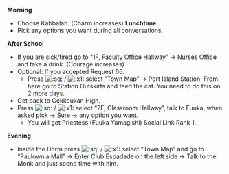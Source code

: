 **Morning**

- Choose Kabbalah. (Charm increases)
  **Lunchtime**
- Pick any options you want during all conversations.

**After School**

- If you are sick/tired go to “1F, Faculty Office Hallway” -> Nurses Office and take a drink. (Courage increases)
- Optional: If you accepted Request 66.
  - Press ![:sq:](/assets/square.png) / ![:x1:](/assets/x1.png) select “Town Map” -> Port Island Station. From here go to Station Outskirts and feed the cat. You need to do this on 2 more days.
- Get back to Gekkoukan High.
- Press ![:sq:](/assets/square.png) / ![:x1:](/assets/x1.png) select “2F, Classroom Hallway”, talk to Fuuka, when asked pick -> Sure -> any option you want.
  - You will get Priestess (Fuuka Yamagishi) Social Link Rank 1.

**Evening**

- Inside the Dorm press ![:sq:](/assets/square.png) / ![:x1:](/assets/x1.png) select “Town Map” and go to “Paulownia Mall” -> Enter Club Espadade on the left side -> Talk to the Monk and just spend time with him.

